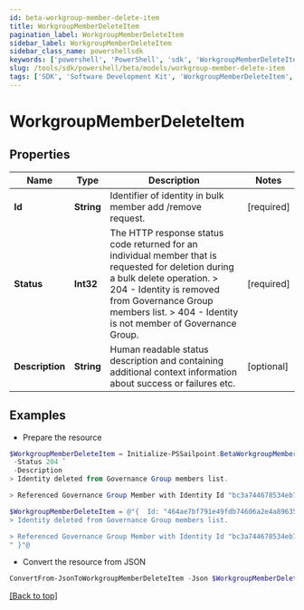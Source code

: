```yaml
---
id: beta-workgroup-member-delete-item
title: WorkgroupMemberDeleteItem
pagination_label: WorkgroupMemberDeleteItem
sidebar_label: WorkgroupMemberDeleteItem
sidebar_class_name: powershellsdk
keywords: ['powershell', 'PowerShell', 'sdk', 'WorkgroupMemberDeleteItem', 'BetaWorkgroupMemberDeleteItem'] 
slug: /tools/sdk/powershell/beta/models/workgroup-member-delete-item
tags: ['SDK', 'Software Development Kit', 'WorkgroupMemberDeleteItem', 'BetaWorkgroupMemberDeleteItem']
---
```



# WorkgroupMemberDeleteItem

## Properties

Name | Type | Description | Notes
------------ | ------------- | ------------- | -------------
**Id** | **String** | Identifier of identity in bulk member add /remove request. | [required]
**Status** | **Int32** | The HTTP response status code returned for an individual  member that is requested for deletion during a bulk delete operation.  > 204   - Identity is removed from Governance Group members list.  > 404   - Identity is not member of Governance Group.  | [required]
**Description** | **String** | Human readable status description and containing additional context information about success or failures etc.  | [optional] 

## Examples

- Prepare the resource
```powershell
$WorkgroupMemberDeleteItem = Initialize-PSSailpoint.BetaWorkgroupMemberDeleteItem  -Id 464ae7bf791e49fdb74606a2e4a89635 `
 -Status 204 `
 -Description 
> Identity deleted from Governance Group members list.

> Referenced Governance Group Member with Identity Id "bc3a744678534eb78a8002ee2085df64" was not found.

$WorkgroupMemberDeleteItem = @"{  Id: "464ae7bf791e49fdb74606a2e4a89635", Status: 204, Description: "
> Identity deleted from Governance Group members list.

> Referenced Governance Group Member with Identity Id "bc3a744678534eb78a8002ee2085df64" was not found.
" }"@
```

- Convert the resource from JSON
```powershell
ConvertFrom-JsonToWorkgroupMemberDeleteItem -Json $WorkgroupMemberDeleteItem
```


[[Back to top]](#) 

